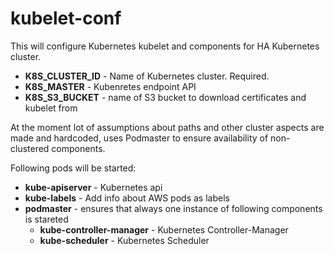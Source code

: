 # kubelet-conf

This will configure Kubernetes kubelet and components for HA Kubernetes cluster.


- **K8S_CLUSTER_ID** - Name of Kubernetes cluster. Required.
- **K8S_MASTER** - Kubenretes endpoint API
- **K8S_S3_BUCKET** - name of S3 bucket to download certificates and kubelet from


At the moment lot of assumptions about paths and other cluster aspects are made
and hardcoded, uses Podmaster to ensure availability of non-clustered
components.

Following pods will be started:
- **kube-apiserver** - Kubernetes api
- **kube-labels** - Add info about AWS pods as labels
- **podmaster** - ensures that always one instance of following components is stareted
  - **kube-controller-manager** - Kubernetes Controller-Manager
  - **kube-scheduler** - Kubernetes Scheduler

